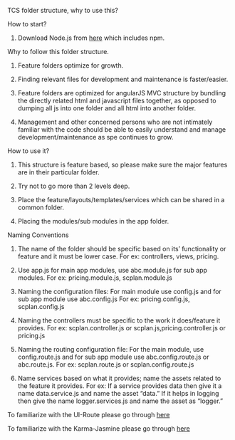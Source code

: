 TCS folder structure, why to use this?

How to start?

1) Download Node.js from [here](https://nodejs.org/en/ "Title") which includes npm.


Why to follow this folder structure.

1) Feature folders optimize for growth.
 
2) Finding relevant files for development and maintenance is faster/easier.
 
3) Feature folders are optimized for angularJS MVC structure by bundling the directly related html and javascript files together, as opposed to dumping all js into one folder and all html into another folder.
 
4) Management and other concerned persons who are not intimately familiar with the code should be able to easily understand and manage development/maintenance as spe continues to grow.
 
How to use it?

1) This structure is feature based, so please make sure the major features are in their particular folder.
 
2) Try not to go more than 2 levels deep.
 
4) Place the feature/layouts/templates/services which can be shared in a common folder.
 
5) Placing the modules/sub modules in the app folder.
 
Naming Conventions
 
1) The name of the folder should be specific based on its’ functionality or feature and it must be lower case.
For ex: controllers, views, pricing.
 
2) Use app.js for main app modules, use abc.module.js for sub app modules.
For ex: pricing.module.js, scplan.module.js
 
3) Naming the configuration files: For main module use config.js and for sub app module use abc.config.js
For ex: pricing.config.js, scplan.config.js
 
4) Naming the controllers must be specific to the work it does/feature it provides.
For ex: scplan.controller.js or scplan.js,pricing.controller.js or pricing.js
 
5) Naming the routing configuration file: For the main module, use config.route.js and for sub app module use abc.config.route.js
or abc.route.js.
For ex: scplan.route.js or scplan.config.route.js
 
6) Name services based on what it provides; name the assets related to the feature it provides.
For ex: If a service provides data then give it a name data.service.js and name the asset “data.” If it helps in logging then give the name logger.services.js and name the asset as “logger.” 
 
 To familiarize with the UI-Route please go through [here](https://github.com/angular-ui/ui-router "Title")
 
 To familiarize with the Karma-Jasmine please go through [here](https://docs.angularjs.org/guide/unit-testing "Title")